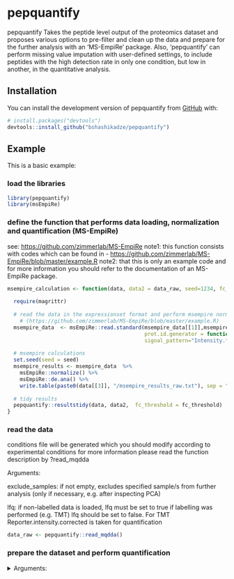 
<!-- README.md is generated from README.Rmd. Please edit that file -->

# pepquantify

<!-- badges: start -->
<!-- badges: end -->

pepquantify Takes the peptide level output of the proteomics dataset and
proposes various options to pre-filter and clean up the data and prepare
for the further analysis with an ‘MS-EmpiRe’ package. Also,
‘pepquantify’ can perform missing value imputation with user-defined
settings, to include peptides with the high detection rate in only one
condition, but low in another, in the quantitative analysis.

## Installation

You can install the development version of pepquantify from
[GitHub](https://github.com/) with:

``` r
# install.packages("devtools")
devtools::install_github("bshashikadze/pepquantify")
```

## Example

This is a basic example:

### load the libraries

``` r
library(pepquantify)
library(msEmpiRe)
```

### define the function that performs data loading, normalization and quantification (MS-EmpiRe)

see: <https://github.com/zimmerlab/MS-EmpiRe> note1: this function
consists with codes which can be found in -
<https://github.com/zimmerlab/MS-EmpiRe/blob/master/example.R> note2:
that this is only an example code and for more information you should
refer to the documentation of an MS-EmpiRe package.

``` r
msempire_calculation <- function(data, data2 = data_raw, seed=1234, fc_threshold = 1.5) {
  
  require(magrittr)
  
  # read the data in the expressionset format and perform msempire normalization and quantification  
    # (https://github.com/zimmerlab/MS-EmpiRe/blob/master/example.R)
  msempire_data  <- msEmpiRe::read.standard(msempire_data[[1]],msempire_data[[2]],
                                            prot.id.generator = function(pep) unlist(strsplit(pep, "\\.[0-9]*$"))[1],
                                            signal_pattern="Intensity.*")
  
  # msempire calculations
  set.seed(seed = seed)
  msempire_results <- msempire_data  %>%
    msEmpiRe::normalize() %>%
    msEmpiRe::de.ana() %>%
    write.table(paste0(data[[3]], "/msempire_results_raw.txt"), sep = "\t", row.names = F)
  
  # tidy results
  pepquantify::resultstidy(data, data2,  fc_threshold = fc_threshold)
}
```

### read the data

conditions file will be generated which you should modify according to
experimental conditions for more information please read the function
description by ?read_mqdda

Arguments:

exclude_samples:
if not empty, excludes specified sample/s from further analysis (only if necessary, e.g. after inspecting PCA)

lfq:
if non-labelled data is loaded, lfq must be set to true if labelling was performed (e.g. TMT) lfq should be set to false. For TMT Reporter.intensity.corrected is taken for quantification


``` r
data_raw <- pepquantify::read_mqdda()
```

### prepare the dataset and perform quantification
<details>
  <summary>Arguments:</summary>
data:
list of two containing peptide and protein group data generated by the read functions of the pepquant package

imputation:	
if true imputation will be performed if set to false no imputation will be performed

n_element_peptide:	
peptide data is the nth element (usually not necessary to change)

condition1:	
name of the first condition that should be compared (note that order matters for the fold-change direction)

condition2:	
name of the second condition that should be compared (note that order matters for the fold-change direction)

n_condition_1:	
minimum number of the valid values in the first condition (this value should be at least two, but default pepquant value is three)

n_condition_2:	
minimum number of the valid values in the second condition (this value should be at least two, but default pepquant value is three)

min_pep:	
minimum number of peptides for each protein:

downshift:	
see the perseus documentation "Replace missing values from normal distribution"

width:	
see the perseus documentation "Replace missing values from normal distribution"

n_ko_like:	
minimum number of peptides that should have missing and valid value pattern (all valid in one condition, less than 2 in the second or otherwise by user defined criteria) default 2

fraction_valid:	
between 0-1. 1 means that imputed peptides are taken into account if they are present in all samples of one of the conditions, 0.5 means if they are present in the half of the samples of one of the conditions. default 1

second_condition:	
maximum acceptable number of valid values in other condition when fraction valid is met in the other, default 1

seed:	
set seed as values for imputation are derived randomly, seed makes sure the reproducibility. default 1234

fc_threshold:
minimum fold change for the protein to be considered differentially abundant (in natural scale) default 1.5
<details>
``` r
msempire_data <- pepquantify_funs(data_raw, condition1 = "name_of_condition_one", condition2 = "name_of_condition_two")
msempire_calculation(msempire_data, fc_threshold = 1.5)
```
